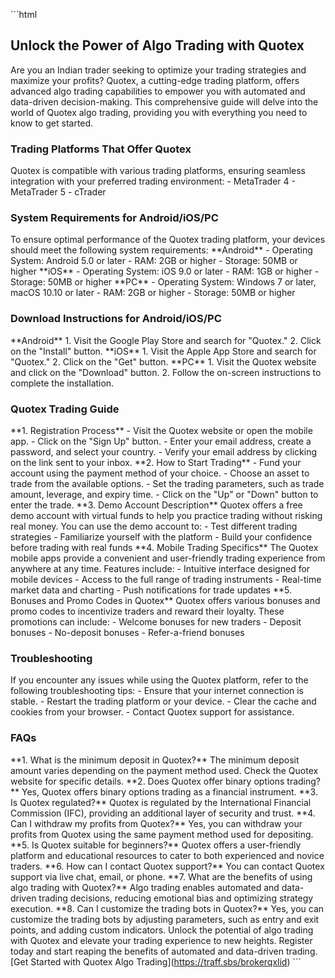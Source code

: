 \`\`\`html

## Unlock the Power of Algo Trading with Quotex

Are you an Indian trader seeking to optimize your trading strategies and
maximize your profits? Quotex, a cutting-edge trading platform, offers
advanced algo trading capabilities to empower you with automated and
data-driven decision-making. This comprehensive guide will delve into
the world of Quotex algo trading, providing you with everything you need
to know to get started.

### Trading Platforms That Offer Quotex

Quotex is compatible with various trading platforms, ensuring seamless
integration with your preferred trading environment: - MetaTrader 4 -
MetaTrader 5 - cTrader

### System Requirements for Android/iOS/PC

To ensure optimal performance of the Quotex trading platform, your
devices should meet the following system requirements: \*\*Android\*\* -
Operating System: Android 5.0 or later - RAM: 2GB or higher - Storage:
50MB or higher \*\*iOS\*\* - Operating System: iOS 9.0 or later - RAM:
1GB or higher - Storage: 50MB or higher \*\*PC\*\* - Operating System:
Windows 7 or later, macOS 10.10 or later - RAM: 2GB or higher - Storage:
50MB or higher

### Download Instructions for Android/iOS/PC

\*\*Android\*\* 1. Visit the Google Play Store and search for
"Quotex." 2. Click on the "Install" button. \*\*iOS\*\* 1.
Visit the Apple App Store and search for "Quotex." 2. Click on the
"Get" button. \*\*PC\*\* 1. Visit the Quotex website and click on
the "Download" button. 2. Follow the on-screen instructions to
complete the installation.

### Quotex Trading Guide

\*\*1. Registration Process\*\* - Visit the Quotex website or open the
mobile app. - Click on the "Sign Up" button. - Enter your email
address, create a password, and select your country. - Verify your email
address by clicking on the link sent to your inbox. \*\*2. How to Start
Trading\*\* - Fund your account using the payment method of your
choice. - Choose an asset to trade from the available options. - Set the
trading parameters, such as trade amount, leverage, and expiry time. -
Click on the "Up" or "Down" button to enter the trade.
\*\*3. Demo Account Description\*\* Quotex offers a free demo account
with virtual funds to help you practice trading without risking real
money. You can use the demo account to: - Test different trading
strategies - Familiarize yourself with the platform - Build your
confidence before trading with real funds \*\*4. Mobile Trading
Specifics\*\* The Quotex mobile apps provide a convenient and
user-friendly trading experience from anywhere at any time. Features
include: - Intuitive interface designed for mobile devices - Access to
the full range of trading instruments - Real-time market data and
charting - Push notifications for trade updates \*\*5. Bonuses and Promo
Codes in Quotex\*\* Quotex offers various bonuses and promo codes to
incentivize traders and reward their loyalty. These promotions can
include: - Welcome bonuses for new traders - Deposit bonuses -
No-deposit bonuses - Refer-a-friend bonuses

### Troubleshooting

If you encounter any issues while using the Quotex platform, refer to
the following troubleshooting tips: - Ensure that your internet
connection is stable. - Restart the trading platform or your device. -
Clear the cache and cookies from your browser. - Contact Quotex support
for assistance.

### FAQs

\*\*1. What is the minimum deposit in Quotex?\*\* The minimum deposit
amount varies depending on the payment method used. Check the Quotex
website for specific details. \*\*2. Does Quotex offer binary options
trading?\*\* Yes, Quotex offers binary options trading as a financial
instrument. \*\*3. Is Quotex regulated?\*\* Quotex is regulated by the
International Financial Commission (IFC), providing an additional layer
of security and trust. \*\*4. Can I withdraw my profits from Quotex?\*\*
Yes, you can withdraw your profits from Quotex using the same payment
method used for depositing. \*\*5. Is Quotex suitable for beginners?\*\*
Quotex offers a user-friendly platform and educational resources to
cater to both experienced and novice traders. \*\*6. How can I contact
Quotex support?\*\* You can contact Quotex support via live chat, email,
or phone. \*\*7. What are the benefits of using algo trading with
Quotex?\*\* Algo trading enables automated and data-driven trading
decisions, reducing emotional bias and optimizing strategy execution.
\*\*8. Can I customize the trading bots in Quotex?\*\* Yes, you can
customize the trading bots by adjusting parameters, such as entry and
exit points, and adding custom indicators. Unlock the potential of algo
trading with Quotex and elevate your trading experience to new heights.
Register today and start reaping the benefits of automated and
data-driven trading. \[Get Started with Quotex Algo
Trading\](https://traff.sbs/brokerqxlid) \`\`\`

